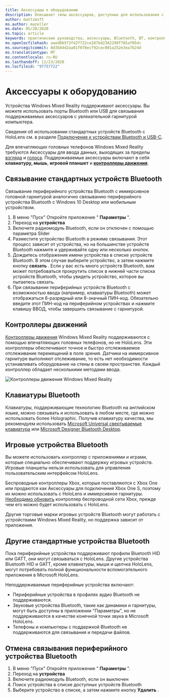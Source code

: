 ```yaml
---
title: Аксессуары к оборудованию
description: Описывает типы аксессуаров, доступных для использования с Windows Mixed Reality, и способ их настройки.
author: mattzmsft
ms.author: mazeller
ms.date: 05/20/2020
ms.topic: article
keywords: практические руководства, аксессуары, Bluetooth, BT, контроллер, игровой планшет, щелчки, Xbox, оборудование, гарнитура смешанной реальности, гарнитура Windows Mixed Reality, гарнитура виртуальной реальности, контроллер движения
ms.openlocfilehash: aaed865f3fd2f722ce287bd2362299f785af05dc
ms.sourcegitcommit: 8d3b84d2aa01f078ecf92cec001a252e3ea7b24d
ms.translationtype: MT
ms.contentlocale: ru-RU
ms.lasthandoff: 12/23/2020
ms.locfileid: "97757722"
---
```

# <a name="hardware-accessories"></a>Аксессуары к оборудованию

Устройства Windows Mixed Reality поддерживают аксессуары. Вы можете использовать порты Bluetooth или USB для связывания поддерживаемых аксессуаров с увлекательной гарнитурой компьютера.

Сведения об использовании стандартных устройств Bluetooth с HoloLens см. в разделе [Подключение к устройствам Bluetooth и USB-C](https://docs.microsoft.com/hololens/hololens-connect-devices).

Для впечатляющих головных телефонов Windows Mixed Reality требуются Аксессуары для ввода данных, выходящих за пределы [взгляда](../design/gaze-and-commit.md) и [голоса](../design/voice-input.md). Поддерживаемые аксессуары включают в себя **клавиатуру, мышь**, **игровой планшет** и **[контроллеры движения](../design/motion-controllers.md)**.

## <a name="pairing-bluetooth-accessories"></a>Связывание стандартных устройств Bluetooth

Связывание периферийного устройства Bluetooth с иммерсивное головной гарнитурой аналогично связыванию периферийного устройства Bluetooth с Windows 10 Desktop или мобильным устройством.

1. В меню "Пуск" Откройте приложение " **Параметры** ".
2. Переход на **устройства**
3. Включите радиомодуль Bluetooth, если он отключен с помощью параметра Slider
4. Разместите устройство Bluetooth в режиме связывания. Этот процесс зависит от устройства, но на большинстве устройств Bluetooth нажмите и удерживайте одну или несколько кнопок.
5. Дождитесь отображения имени устройства в списке устройств Bluetooth. В этом случае выберите устройство, а затем нажмите кнопку **связать** . Если у вас есть много устройств Bluetooth, вам может потребоваться прокрутить список в нижней части списка устройств Bluetooth, чтобы увидеть устройство, которое вы пытаетесь связать.
6. При связывании периферийных устройств Bluetooth с возможностью ввода (например, клавиатуры Bluetooth) может отображаться 6-разрядный или 8-значный ПИН-код. Обязательно введите этот ПИН-код на периферийном устройствах и нажмите клавишу ВВОД, чтобы завершить связывание с гарнитурой.

## <a name="motion-controllers"></a>Контроллеры движений

[Контроллеры движения](../design/motion-controllers.md) Windows Mixed Reality поддерживаются с помощью впечатляющих головных телефонов, но не HoloLens. Эти контроллеры обеспечивают точное и быстро отслеживаемое отслеживание перемещений в поле зрения. Датчики на иммерсивное гарнитуре выполняют отслеживание, то есть нет необходимости устанавливать оборудование на стены в своем пространстве. Каждый контроллер обладает несколькими методами ввода.

![Контроллеры движения Windows Mixed Reality](../design/images/winmr-ck-1080x1080-350px.jpg)

## <a name="bluetooth-keyboards"></a>Клавиатуры Bluetooth

Клавиатуры, поддерживающие технологию Bluetooth на английском языке, можно связывать и использовать в любом месте, где можно использовать более Holographic. Получив клавиатуру качества, мы рекомендуем использовать [Microsoft Universal свертываемые клавиатура](https://www.microsoft.com/accessories/products/keyboards/universal-foldable-keyboard/gu5-00001) или [Microsoft Designer Bluetooth Desktop](https://www.microsoft.com/accessories/products/keyboards/designer-bluetooth-desktop/7n9-00001).

## <a name="bluetooth-gamepads"></a>Игровые устройства Bluetooth

Вы можете использовать контроллер с приложениями и играми, которые специально обеспечивают поддержку игровых устройств. Игровые планшеты нельзя использовать для управления пользовательским интерфейсом HoloLens.

Беспроводные контроллеры Xbox, которые поставляются с Xbox One или продаются как Аксессуары для подключения Xbox One S, поэтому их можно использовать с HoloLens и иммерсивное гарнитуры. [Необходимо обновить](https://support.xbox.com/xbox-one/accessories/update-controller-for-stereo-headset-adapter) контроллер беспроводной сети Xbox, прежде чем его можно будет использовать с HoloLens.

Другие торговые марки игровых устройств Bluetooth могут работать с устройствами Windows Mixed Reality, но поддержка зависит от приложения.

## <a name="other-bluetooth-accessories"></a>Другие стандартные устройства Bluetooth

Пока периферийные устройства поддерживают профили Bluetooth HID или GATT, они могут связываться с HoloLens. Другие устройства Bluetooth HID и GATT, кроме клавиатуры, мыши и щелчка HoloLens, могут потребовать полной функциональности вспомогательного приложения в Microsoft HoloLens.

Неподдерживаемые периферийные устройства включают:

* Периферийные устройства в профилях аудио Bluetooth не поддерживаются.
* Звуковые устройства Bluetooth, такие как динамики и гарнитуры, могут быть доступны в приложении "Параметры", но не поддерживаются в качестве конечной точки звука в Microsoft HoloLens.
* Телефоны и компьютеры с поддержкой Bluetooth не поддерживаются для связывания и передачи файлов.

## <a name="unpairing-a-bluetooth-peripheral"></a>Отмена связывания периферийного устройства Bluetooth

1. В меню "Пуск" Откройте приложение " **Параметры** ".
2. Переход на **устройства**
3. Включите радиомодуль Bluetooth, если он выключен
4. Поиск устройства в списке доступных устройств Bluetooth
5. Выберите устройство в списке, а затем нажмите кнопку **Удалить** .
